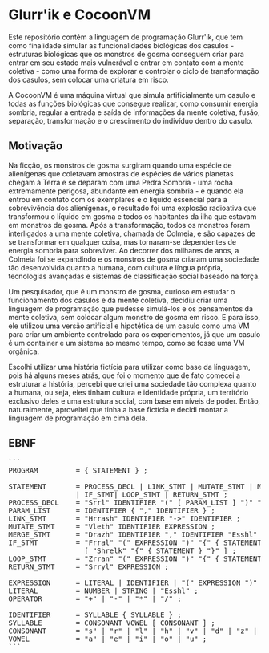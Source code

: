 # Glurr'ik e CocoonVM

Este repositório contém a linguagem de programação Glurr'ik, que tem como finalidade simular as funcionalidades biológicas dos casulos - estruturas biológicas que os monstros de gosma conseguem criar para entrar em seu estado mais vulnerável e entrar em contato com a mente coletiva - como uma forma de explorar e controlar o ciclo de transformação dos casulos, sem colocar uma criatura em risco.

A CocoonVM é uma máquina virtual que simula artificialmente um casulo e todas as funções biológicas que consegue realizar, como consumir energia sombria, regular a entrada e saída de informações da mente coletiva, fusão, separação, transformação e o crescimento do indivíduo dentro do casulo.

## Motivação

Na ficção, os monstros de gosma surgiram quando uma espécie de alienígenas que coletavam amostras de espécies de vários planetas chegam à Terra e se deparam com uma Pedra Sombria - uma rocha extremamente perigosa, abundante em energia sombria - e quando ela entrou em contato com os exemplares e o líquido essencial para a sobrevivência dos alienígenas, o resultado foi uma explosão radioativa que transformou o líquido em gosma e todos os habitantes da ilha que estavam em monstros de gosma. Após a transformação, todos os monstros foram interligados a uma mente coletiva, chamada de Colmeia, e são capazes de se transformar em qualquer coisa, mas tornaram-se dependentes de energia sombria para sobreviver. Ao decorrer dos milhares de anos, a Colmeia foi se expandindo e os monstros de gosma criaram uma sociedade tão desenvolvida quanto a humana, com cultura e língua própria, tecnologias avançadas e sistemas de classificação social baseado na força. 

Um pesquisador, que é um monstro de gosma, curioso em estudar o funcionamento dos casulos e da mente coletiva, decidiu criar uma linguagem de programação que pudesse simulá-los e os pensamentos da mente coletiva, sem colocar algum monstro de gosma em risco. E para isso, ele utilizou uma versão artificial e hipotética de um casulo como uma VM para criar um ambiente controlado para os experiementos, já que um casulo é um container e um sistema ao mesmo tempo, como se fosse uma VM orgânica.

Escolhi utilizar uma história fictícia para utilizar como base da línguagem, pois há alguns meses atrás, que foi o momento que de fato comecei a estruturar a história, percebi que criei uma sociedade tão complexa quanto a humana, ou seja, eles tinham cultura e identidade própria, um território exclusivo deles e uma estrutura social, com base em níveis de poder. Então, naturalmente, aproveitei que tinha a base fictícia e decidi montar a linguagem de programação em cima dela.

## EBNF

<pre>```
PROGRAM         = { STATEMENT } ;

STATEMENT       = PROCESS_DECL | LINK_STMT | MUTATE_STMT | MERGE_STMT
                | IF_STMT| LOOP_STMT | RETURN_STMT ;
PROCESS_DECL    = "Srrl" IDENTIFIER "(" [ PARAM_LIST ] ")" "{" { STATEMENT } "}" ;
PARAM_LIST      = IDENTIFIER { "," IDENTIFIER } ;
LINK_STMT       = "Hrrash" IDENTIFIER "->" IDENTIFIER ;
MUTATE_STMT     = "Vleth" IDENTIFIER EXPRESSION ;
MERGE_STMT      = "Drazh" IDENTIFIER "," IDENTIFIER "Esshl" IDENTIFIER ;
IF_STMT         = "Frral" "(" EXPRESSION ")" "{" { STATEMENT } "}" 
                  [ "Shrelk" "{" { STATEMENT } "}" ] ;
LOOP_STMT       = "Zrran" "(" EXPRESSION ")" "{" { STATEMENT } "}" ;
RETURN_STMT     = "Srryl" EXPRESSION ;

EXPRESSION      = LITERAL | IDENTIFIER | "(" EXPRESSION ")" | EXPRESSION OPERATOR EXPRESSION ;
LITERAL         = NUMBER | STRING | "Esshl" ;
OPERATOR        = "+" | "-" | "*" | "/" ;

IDENTIFIER      = SYLLABLE { SYLLABLE } ;
SYLLABLE        = CONSONANT VOWEL [ CONSONANT ] ;
CONSONANT       = "s" | "r" | "l" | "h" | "v" | "d" | "z" | "k" | "m" | "g" ;
VOWEL           = "a" | "e" | "i" | "o" | "u" ;
```</pre>
